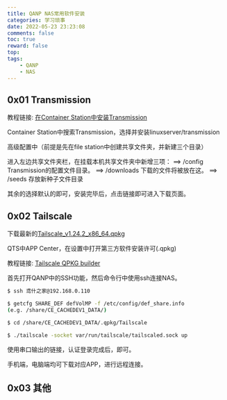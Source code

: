 ```yaml
---
title: QANP NAS常用软件安装
categories: 学习琐事
date: 2022-05-23 23:23:08
comments: false
toc: true
reward: false
top: 
tags:
	- QANP
	- NAS
---
```


## 0x01 Transmission

教程链接: [在Container Station中安装Transmission](https://zhuanlan.zhihu.com/p/66422126)

Container Station中搜索Transmission，选择并安装linuxserver/transmission

高级配置中（前提是先在file station中创建共享文件夹，并新建三个目录）

进入左边共享文件夹栏，在挂载本机共享文件夹中新增三项：
==> /config      Transmission的配置文件目录。
==> /downloads   下载的文件将被放在这。
==> /seeds       存放新种子文件目录

其余的选择默认的即可，安装完毕后，点击链接即可进入下载页面。


## 0x02 Tailscale

下载最新的[Tailscale_v1.24.2_x86_64.qpkg](https://github.com/ivokub/tailscale-qpkg/releases/tag/v1.24.2)

QTS中APP Center，在设置中打开第三方软件安装许可(.qpkg)

教程链接: [Tailscale QPKG builder](https://github.com/ivokub/tailscale-qpkg)

首先打开QANP中的SSH功能，然后命令行中使用ssh连接NAS。

``` bash
$ ssh 鸢什之家@192.168.0.110

$ getcfg SHARE_DEF defVolMP -f /etc/config/def_share.info
(e.g. /share/CE_CACHEDEV1_DATA/)

$ cd /share/CE_CACHEDEV1_DATA/.qpkg/Tailscale

$ ./tailscale -socket var/run/tailscale/tailscaled.sock up
```

使用串口输出的链接，认证登录完成后，即可。

手机端，电脑端均可下载对应APP，进行远程连接。


## 0x03 其他


